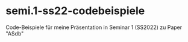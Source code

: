 # semi.1-ss22-codebeispiele
Code-Beispiele für meine Präsentation in Seminar 1 (SS2022) zu Paper "ASdb"

